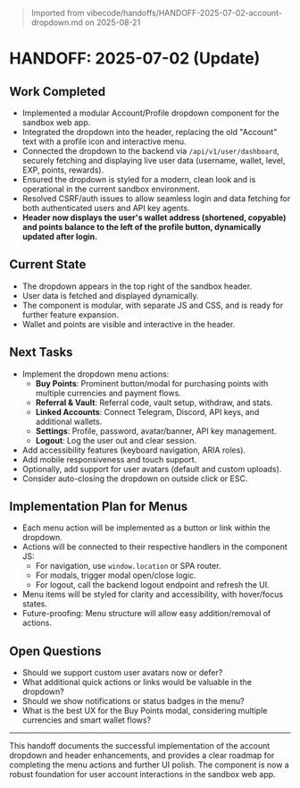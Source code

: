 > Imported from vibecode/handoffs/HANDOFF-2025-07-02-account-dropdown.md on 2025-08-21

# HANDOFF: 2025-07-02 (Update)

## Work Completed
- Implemented a modular Account/Profile dropdown component for the sandbox web app.
- Integrated the dropdown into the header, replacing the old "Account" text with a profile icon and interactive menu.
- Connected the dropdown to the backend via `/api/v1/user/dashboard`, securely fetching and displaying live user data (username, wallet, level, EXP, points, rewards).
- Ensured the dropdown is styled for a modern, clean look and is operational in the current sandbox environment.
- Resolved CSRF/auth issues to allow seamless login and data fetching for both authenticated users and API key agents.
- **Header now displays the user's wallet address (shortened, copyable) and points balance to the left of the profile button, dynamically updated after login.**

## Current State
- The dropdown appears in the top right of the sandbox header.
- User data is fetched and displayed dynamically.
- The component is modular, with separate JS and CSS, and is ready for further feature expansion.
- Wallet and points are visible and interactive in the header.

## Next Tasks
- Implement the dropdown menu actions:
  - **Buy Points**: Prominent button/modal for purchasing points with multiple currencies and payment flows.
  - **Referral & Vault**: Referral code, vault setup, withdraw, and stats.
  - **Linked Accounts**: Connect Telegram, Discord, API keys, and additional wallets.
  - **Settings**: Profile, password, avatar/banner, API key management.
  - **Logout**: Log the user out and clear session.
- Add accessibility features (keyboard navigation, ARIA roles).
- Add mobile responsiveness and touch support.
- Optionally, add support for user avatars (default and custom uploads).
- Consider auto-closing the dropdown on outside click or ESC.

## Implementation Plan for Menus
- Each menu action will be implemented as a button or link within the dropdown.
- Actions will be connected to their respective handlers in the component JS:
  - For navigation, use `window.location` or SPA router.
  - For modals, trigger modal open/close logic.
  - For logout, call the backend logout endpoint and refresh the UI.
- Menu items will be styled for clarity and accessibility, with hover/focus states.
- Future-proofing: Menu structure will allow easy addition/removal of actions.

## Open Questions
- Should we support custom user avatars now or defer?
- What additional quick actions or links would be valuable in the dropdown?
- Should we show notifications or status badges in the menu?
- What is the best UX for the Buy Points modal, considering multiple currencies and smart wallet flows?

---

This handoff documents the successful implementation of the account dropdown and header enhancements, and provides a clear roadmap for completing the menu actions and further UI polish. The component is now a robust foundation for user account interactions in the sandbox web app. 